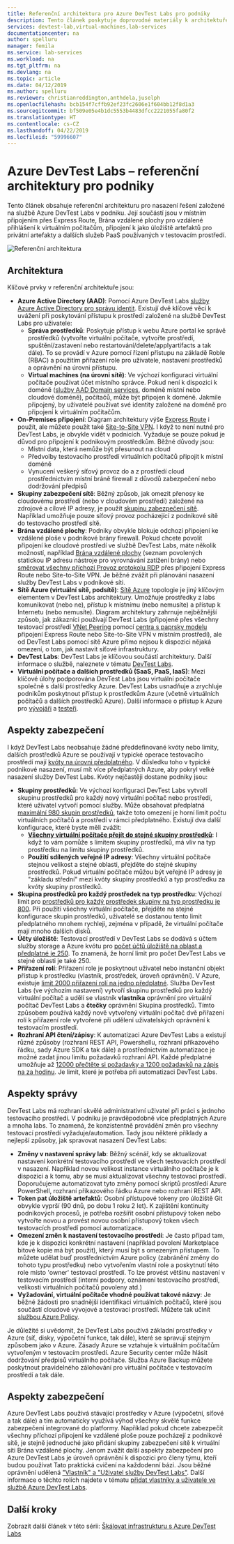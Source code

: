 ```yaml
---
title: Referenční architektura pro Azure DevTest Labs pro podniky
description: Tento článek poskytuje doprovodné materiály k architektuře odkazu pro Azure DevTest Labs v podniku.
services: devtest-lab,virtual-machines,lab-services
documentationcenter: na
author: spelluru
manager: femila
ms.service: lab-services
ms.workload: na
ms.tgt_pltfrm: na
ms.devlang: na
ms.topic: article
ms.date: 04/12/2019
ms.author: spelluru
ms.reviewer: christianreddington,anthdela,juselph
ms.openlocfilehash: bcb154f7cffb92ef23fc2606e1f604bb12f8d1a3
ms.sourcegitcommit: bf509e05e4b1dc5553b4483dfcc2221055fa80f2
ms.translationtype: HT
ms.contentlocale: cs-CZ
ms.lasthandoff: 04/22/2019
ms.locfileid: "59996607"
---
```

# <a name="azure-devtest-labs---reference-architecture-for-an-enterprise"></a>Azure DevTest Labs – referenční architektury pro podniky
Tento článek obsahuje referenční architekturu pro nasazení řešení založené na službě Azure DevTest Labs v podniku. Její součástí jsou v místním připojením přes Express Route, Brána vzdálené plochy pro vzdálené přihlášení k virtuálním počítačům, připojení k jako úložiště artefaktů pro privátní artefakty a dalších služeb PaaS používaných v testovacím prostředí.

![Referenční architektura](./media/devtest-lab-reference-architecture/reference-architecture.png)

## <a name="architecture"></a>Architektura
Klíčové prvky v referenční architektuře jsou:

- **Azure Active Directory (AAD)**: Pomocí Azure DevTest Labs [služby Azure Active Directory pro správu identit](../active-directory/fundamentals/active-directory-whatis.md). Existují dvě klíčové věci k uvážení při poskytování přístupu k prostředí založené na službě DevTest Labs pro uživatele:
    - **Správa prostředků**:  Poskytuje přístup k webu Azure portal ke správě prostředků (vytvořte virtuální počítače, vytvořte prostředí, spuštění/zastavení nebo restartování/delete/applyartifacts a tak dále). To se provádí v Azure pomocí řízení přístupu na základě Roble (RBAC) a použitím přiřazení role pro uživatele, nastavení prostředků a oprávnění na úrovni přístupu.
    - **Virtual machines (na úrovni sítě)**:  Ve výchozí konfiguraci virtuální počítače používat účet místního správce.  Pokud není k dispozici k doméně ([služby AAD Domain services](../active-directory-domain-services/active-directory-ds-overview.md), doméně místní nebo cloudové doméně), počítačů, může být připojen k doméně. Jakmile připojený, by uživatelé používat své identity založené na doméně pro připojení k virtuálním počítačům.
- **On-Premises připojení**: Diagram architektury výše [Express Route](../expressroute/expressroute-introduction.md) i použít, ale můžete použít také [Site-to-Site VPN](../vpn-gateway/vpn-gateway-about-vpn-gateway-settings.md). I když to není nutné pro DevTest Labs, je obvykle vidět v podnicích. Vyžaduje se pouze pokud je důvod pro připojení k podnikovým prostředkům. Běžné důvody jsou: 
    - Místní data, která nemůže být přesunout na cloud
    - Předvolby testovacího prostředí virtuálních počítačů připojit k místní doméně
    - Vynucení veškerý síťový provoz do a z prostředí cloud prostřednictvím místní bráně firewall z důvodů zabezpečení nebo dodržování předpisů
- **Skupiny zabezpečení sítě**: Běžný způsob, jak omezit přenosy ke cloudovému prostředí (nebo v cloudovém prostředí) založené na zdrojové a cílové IP adresy, je použít [skupinu zabezpečení sítě](../virtual-network/security-overview.md). Například umožňuje pouze síťový provoz pocházející z podnikové sítě do testovacího prostředí sítě.
- **Brána vzdálené plochy**:  Podniky obvykle blokuje odchozí připojení ke vzdálené ploše v podnikové brány firewall. Pokud chcete povolit připojení ke cloudové prostředí ve službě DevTest Labs, máte několik možností, například [Brána vzdálené plochy](/windows-server/remote/remote-desktop-services/desktop-hosting-logical-architecture) (seznam povolených statickou IP adresu nástroje pro vyrovnávání zatížení brány) nebo [směrovat všechny příchozí Provoz protokolu RDP](../vpn-gateway/vpn-gateway-forced-tunneling-rm.md) přes připojení Express Route nebo Site-to-Site VPN. Je běžné zvážit při plánování nasazení služby DevTest Labs v podnikové síti.
- **Sítě Azure (virtuální sítě, podsítě)**:  [Sítě Azure](../networking/networking-overview.md) topologie je jiný klíčovým elementem v DevTest Labs architektury. Umožňuje prostředky z labs komunikovat (nebo ne), přístup k místnímu (nebo nemusíte) a přístup k Internetu (nebo nemusíte). Diagram architektury zahrnuje nejběžnější způsob, jak zákazníci používají DevTest Labs (připojené přes všechny testovací prostředí [VNet Peering](../virtual-network/virtual-network-peering-overview.md) pomocí [centra s paprsky modelu](/azure/architecture/reference-architectures/hybrid-networking/hub-spoke) připojení Express Route nebo Site-to-Site VPN v místním prostředí), ale od DevTest Labs pomocí sítě Azure přímo nejsou k dispozici nějaká omezení, o tom, jak nastavit síťové infrastruktury.
- **DevTest Labs**:  DevTest Labs je klíčovou součástí architektury. Další informace o službě, naleznete v tématu [DevTest Labs](devtest-lab-overview.md).
- **Virtuální počítače a dalších prostředků (SaaS, PaaS, IaaS)**:  Mezi klíčové úlohy podporována DevTest Labs jsou virtuální počítače společně s další prostředky Azure.  DevTest Labs usnadňuje a zrychluje podnikům poskytnout přístup k prostředkům Azure (včetně virtuálních počítačů a dalších prostředků Azure).  Další informace o přístup k Azure pro [vývojáři](devtest-lab-developer-lab.md) a [testeři](devtest-lab-test-env.md).

## <a name="scalability-considerations"></a>Aspekty zabezpečení
I když DevTest Labs neobsahuje žádné předdefinované kvóty nebo limity, dalších prostředků Azure se používají v typické operace testovacího prostředí mají [kvóty na úrovni předplatného](../azure-subscription-service-limits.md). V důsledku toho v typické podnikové nasazení, musí mít více předplatných Azure, aby pokryl velké nasazení služby DevTest Labs. Kvóty nejčastěji dostane podniky jsou:

- **Skupiny prostředků:**  Ve výchozí konfiguraci DevTest Labs vytvoří skupinu prostředků pro každý nový virtuální počítač nebo prostředí, které uživatel vytvoří pomocí služby. Může obsahovat předplatná [maximální 980 skupin prostředků](../azure-subscription-service-limits.md#subscription-limits---azure-resource-manager), takže toto omezení je horní limit počtu virtuálních počítačů a prostředí v rámci předplatného. Existují dva další konfigurace, které byste měli zvážit:
    - **[Všechny virtuální počítače přejít do stejné skupiny prostředků](resource-group-control.md)**:  I když to vám pomůže s limitem skupiny prostředků, má vliv na typ prostředku na limitu skupiny prostředků.
    - **Použití sdílených veřejné IP adresy**:  Všechny virtuální počítače stejnou velikost a stejné oblasti, přejděte do stejné skupiny prostředků. Pokud virtuální počítače můžou být veřejné IP adresy je "základu střední" mezi kvóty skupiny prostředků a typ prostředku za kvóty skupiny prostředků. 
- **Skupina prostředků pro každý prostředek na typ prostředku**: Výchozí limit pro [prostředků pro každý prostředek skupiny na typ prostředku je 800](../azure-subscription-service-limits.md#resource-group-limits).  Při použití všechny virtuální počítače, přejděte na stejné konfigurace skupin prostředků, uživatelé se dostanou tento limit předplatného mnohem rychleji, zejména v případě, že virtuální počítače mají mnoho dalších disků.
- **Účty úložiště**: Testovací prostředí v DevTest Labs se dodává s účtem služby storage a Azure kvótu pro [počet účtů úložiště na oblast a předplatné je 250](../azure-subscription-service-limits.md#storage-limits). To znamená, že horní limit pro počet DevTest Labs ve stejné oblasti je také 250.
- **Přiřazení rolí**: Přiřazení role je poskytnout uživatel nebo instanční objekt přístup k prostředku (vlastník, prostředek, úroveň oprávnění). V Azure, existuje [limit 2000 přiřazení rolí na jedno předplatné](../azure-subscription-service-limits.md#role-based-access-control-limits). Služba DevTest Labs (ve výchozím nastavení) vytvoří skupinu prostředků pro každý virtuální počítač a udělí se vlastník **vlastníka** oprávnění pro virtuální počítač DevTest Labs a **čtečky** oprávnění Skupina prostředků.  Tímto způsobem používá každý nově vytvořený virtuální počítač dvě přiřazení rolí k přiřazení role vytvořené při udělení uživatelských oprávnění k testovacím prostředí.
- **Rozhraní API čtení/zápisy**: K automatizaci Azure DevTest Labs a existují různé způsoby (rozhraní REST API, Powershellu, rozhraní příkazového řádku, sady Azure SDK a tak dále) a prostřednictvím automatizace je možné zadat jinou limitu požadavků rozhraní API. Každé předplatné umožňuje až [12000 přečtěte si požadavky a 1200 požadavků na zápis na za hodinu](../azure-resource-manager/resource-manager-request-limits.md).  Je limit, které je potřeba při automatizaci DevTest Labs.

## <a name="manageability-considerations"></a>Aspekty správy
DevTest Labs má rozhraní skvělé administrativní uživatel při práci s jednoho testovacího prostředí. V podniku je pravděpodobně více předplatných Azure a mnoha labs. To znamená, že konzistentně provádění změn pro všechny testovací prostředí vyžaduje/automation.  Tady jsou některé příklady a nejlepší způsoby, jak spravovat nasazení DevTest Labs:

- **Změny v nastavení správy lab**: Běžný scénář, kdy se aktualizovat nastavení konkrétní testovacího prostředí ve všech testovacích prostředí v nasazení. Například novou velikost instance virtuálního počítače je k dispozici a k tomu, aby se musí aktualizovat všechny testovací prostředí.  Doporučujeme automatizovat tyto změny pomocí skriptů prostředí Azure PowerShell, rozhraní příkazového řádku Azure nebo rozhraní REST API.  
- **Token pat úložiště artefaktů**:  Osobní přístupové tokeny pro úložiště Git obvykle vyprší (90 dnů, po dobu 1 roku 2 let). K zajištění kontinuity podnikových procesů, je potřeba rozšířit osobní přístupový token nebo vytvořte novou a provést novou osobní přístupový token všech testovacích prostředí pomocí automatizace.
- **Omezení změn k nastavení testovacího prostředí**:  Je často případ tam, kde je k dispozici konkrétní nastavení (například povolení Marketplace bitové kopie má být použit), který musí být s omezeným přístupem. To můžete udělat buď prostřednictvím Azure policy (zabránění změny do tohoto typu prostředku) nebo vytvořením vlastní role a poskytnutí této role místo 'owner' testovací prostředí. To lze provést většinu nastavení v testovacím prostředí (interní podpory, oznámení testovacího prostředí, velikosti virtuálních počítačů povoleny atd.)
- **Vyžadování, virtuální počítače vhodné používat takové názvy**: Je běžné žádosti pro snadnější identifikaci virtuálních počítačů, které jsou součástí cloudové vývojové a testovací prostředí. Můžete tak učinit [službou Azure Policy](https://github.com/Azure/azure-policy/tree/master/samples/TextPatterns/allow-multiple-name-patterns).

Je důležité si uvědomit, že DevTest Labs používá základní prostředky v Azure (síť, disky, výpočetní funkce, tak dále), které se spravují stejným způsobem jako v Azure.  Zásady Azure se vztahuje k virtuálním počítačům vytvořeným v testovacím prostředí. Azure Security center může hlásit dodržování předpisů virtuálního počítače. Služba Azure Backup můžete poskytnout pravidelného zálohování pro virtuální počítače v testovacím prostředí a tak dále. 

## <a name="security-considerations"></a>Aspekty zabezpečení
Azure DevTest Labs používá stávající prostředky v Azure (výpočetní, síťové a tak dále) a tím automaticky využívá výhod všechny skvělé funkce zabezpečení integrované do platformy. Například pokud chcete zabezpečit všechny příchozí připojení ke vzdálené ploše pouze pocházejí z podnikové sítě, je stejně jednoduché jako přidání skupiny zabezpečení sítě k virtuální síti Brána vzdálené plochy. Jenom zvážit další aspekty zabezpečení pro Azure DevTest Labs je úroveň oprávnění k dispozici pro členy týmu, kteří budou používat Tato praktická cvičení na každodenní bázi.  Jsou běžné oprávnění udělená ["Vlastník" a "Uživatel služby DevTest Labs"](devtest-lab-add-devtest-user.md). Další informace o těchto rolích najdete v tématu [přidat vlastníky a uživatele ve službě Azure DevTest Labs](devtest-lab-add-devtest-user.md).

## <a name="next-steps"></a>Další kroky
Zobrazit další článek v této sérii: [Škálovat infrastrukturu s Azure DevTest Labs](devtest-lab-guidance-scale.md)
